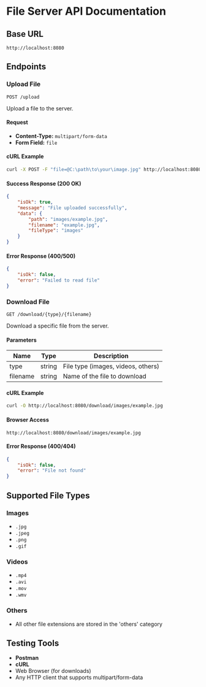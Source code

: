 # File Server API Documentation

## Base URL
```
http://localhost:8080
```

## Endpoints

### Upload File
`POST /upload`

Upload a file to the server.

#### Request
- **Content-Type:** `multipart/form-data`
- **Form Field:** `file`

#### cURL Example
```bash
curl -X POST -F "file=@C:\path\to\your\image.jpg" http://localhost:8080/upload
```

#### Success Response (200 OK)
```json
{
    "isOk": true,
    "message": "File uploaded successfully",
    "data": {
        "path": "images/example.jpg",
        "filename": "example.jpg",
        "fileType": "images"
    }
}
```

#### Error Response (400/500)
```json
{
    "isOk": false,
    "error": "Failed to read file"
}
```

### Download File
`GET /download/{type}/{filename}`

Download a specific file from the server.

#### Parameters
| Name     | Type   | Description                          |
|----------|--------|--------------------------------------|
| type     | string | File type (images, videos, others)   |
| filename | string | Name of the file to download         |

#### cURL Example
```bash
curl -O http://localhost:8080/download/images/example.jpg
```

#### Browser Access
```
http://localhost:8080/download/images/example.jpg
```

#### Error Response (400/404)
```json
{
    "isOk": false,
    "error": "File not found"
}
```

## Supported File Types

### Images
- `.jpg`
- `.jpeg`
- `.png`
- `.gif`

### Videos
- `.mp4`
- `.avi`
- `.mov`
- `.wmv`

### Others
- All other file extensions are stored in the 'others' category

## Testing Tools
- **Postman**
- **cURL**
- Web Browser (for downloads)
- Any HTTP client that supports multipart/form-data
